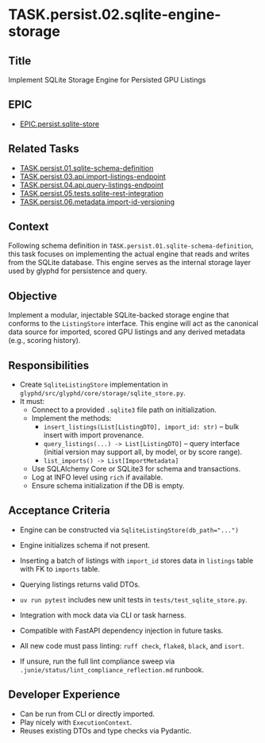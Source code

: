 # TASK.persist.02.sqlite-engine-storage

## Title
Implement SQLite Storage Engine for Persisted GPU Listings

## EPIC
- [EPIC.persist.sqlite-store](../../epics/open/EPIC.persist.sqlite-store.md)

## Related Tasks
- [TASK.persist.01.sqlite-schema-definition](.junie/tasks/open/TASK.persist.01.sqlite-schema-definition.md)
- [TASK.persist.03.api.import-listings-endpoint](.junie/tasks/open/TASK.persist.03.api.import-listings-endpoint.md)
- [TASK.persist.04.api.query-listings-endpoint](.junie/tasks/open/TASK.persist.04.api.query-listings-endpoint.md)
- [TASK.persist.05.tests.sqlite-rest-integration](.junie/tasks/open/TASK.persist.05.tests.sqlite-rest-integration.md)
- [TASK.persist.06.metadata.import-id-versioning](.junie/tasks/open/TASK.persist.06.metadata.import-id-versioning.md)


## Context
Following schema definition in `TASK.persist.01.sqlite-schema-definition`, this task focuses on implementing the actual engine that reads and writes from the SQLite database. This engine serves as the internal storage layer used by glyphd for persistence and query.

## Objective
Implement a modular, injectable SQLite-backed storage engine that conforms to the `ListingStore` interface. This engine will act as the canonical data source for imported, scored GPU listings and any derived metadata (e.g., scoring history).

## Responsibilities
- Create `SqliteListingStore` implementation in `glyphd/src/glyphd/core/storage/sqlite_store.py`.
- It must:
  - Connect to a provided `.sqlite3` file path on initialization.
  - Implement the methods:
    - `insert_listings(List[ListingDTO], import_id: str)` – bulk insert with import provenance.
    - `query_listings(...) -> List[ListingDTO]` – query interface (initial version may support all, by model, or by score range).
    - `list_imports() -> List[ImportMetadata]`
  - Use SQLAlchemy Core or SQLite3 for schema and transactions.
  - Log at INFO level using `rich` if available.
  - Ensure schema initialization if the DB is empty.

## Acceptance Criteria
- Engine can be constructed via `SqliteListingStore(db_path="...")`
- Engine initializes schema if not present.
- Inserting a batch of listings with `import_id` stores data in `listings` table with FK to `imports` table.
- Querying listings returns valid DTOs.
- `uv run pytest` includes new unit tests in `tests/test_sqlite_store.py`.
- Integration with mock data via CLI or task harness.
- Compatible with FastAPI dependency injection in future tasks.

- All new code must pass linting: `ruff check`, `flake8`, `black`, and `isort`.
- If unsure, run the full lint compliance sweep via `.junie/status/lint_compliance_reflection.md` runbook.

## Developer Experience
- Can be run from CLI or directly imported.
- Play nicely with `ExecutionContext`.
- Reuses existing DTOs and type checks via Pydantic.